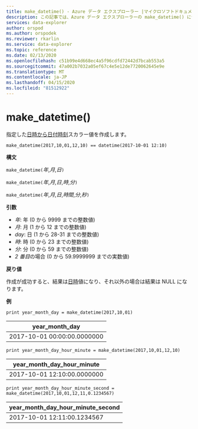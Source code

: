 ```yaml
---
title: make_datetime() - Azure データ エクスプローラー |マイクロソフトドキュメント
description: この記事では、Azure データ エクスプローラーの make_datetime() について説明します。
services: data-explorer
author: orspod
ms.author: orspodek
ms.reviewer: rkarlin
ms.service: data-explorer
ms.topic: reference
ms.date: 02/13/2020
ms.openlocfilehash: c51b99e4d668ec4a5f96cdfd72442d7bcab553a5
ms.sourcegitcommit: 47a002b7032a05ef67c4e5e12de7720062645e9e
ms.translationtype: MT
ms.contentlocale: ja-JP
ms.lasthandoff: 04/15/2020
ms.locfileid: "81512922"
---
```

# <a name="make_datetime"></a>make_datetime()

指定した[日時から日付時刻](./scalar-data-types/datetime.md)スカラー値を作成します。

```kusto
make_datetime(2017,10,01,12,10) == datetime(2017-10-01 12:10)
```

**構文**

`make_datetime(`*年*,*月*,*日*`)`

`make_datetime(`*年*,*月*,*日*,*時*,*分*`)`

`make_datetime(`*年*,*月*,*日*,*時間*,*分*,*秒*`)`

**引数**

* *年*: 年 (0 から 9999 までの整数値)
* *月*: 月 (1 から 12 までの整数値)
* *day*: 日 (1 から 28-31 までの整数値)
* *時*: 時 (0 から 23 までの整数値)
* *分*: 分 (0 から 59 までの整数値)
* *2 番目*の場合 (0 から 59.9999999 までの実数値)

**戻り値**

作成が成功すると、結果は[日時](./scalar-data-types/datetime.md)値になり、それ以外の場合は結果は NULL になります。
 
**例**

```kusto
print year_month_day = make_datetime(2017,10,01)
```

|year_month_day|
|---|
|2017-10-01 00:00:00.0000000|




```kusto
print year_month_day_hour_minute = make_datetime(2017,10,01,12,10)
```

|year_month_day_hour_minute|
|---|
|2017-10-01 12:10:00.0000000|




```kusto
print year_month_day_hour_minute_second = make_datetime(2017,10,01,12,11,0.1234567)
```

|year_month_day_hour_minute_second|
|---|
|2017-10-01 12:11:00.1234567|

